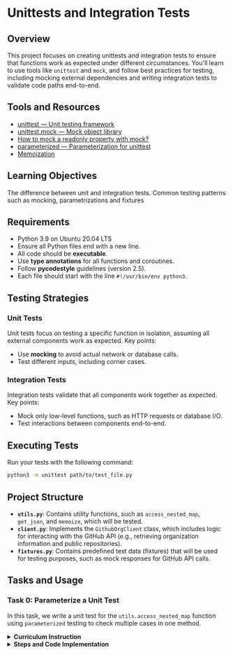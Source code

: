 # Unittests and Integration Tests

## Overview
This project focuses on creating unittests and integration tests to ensure that functions work as expected under different circumstances. You'll learn to use tools like `unittest` and `mock`, and follow best practices for testing, including mocking external dependencies and writing integration tests to validate code paths end-to-end.

## Tools and Resources
- [unittest — Unit testing framework](https://docs.python.org/3/library/unittest.html)
- [unittest.mock — Mock object library](https://docs.python.org/3/library/unittest.mock.html)
- [How to mock a readonly property with mock?](https://stackoverflow.com/questions/11836436/how-to-mock-a-readonly-property-with-mock)
- [parameterized — Parameterization for unittest](https://pypi.org/project/parameterized/)
- [Memoization](https://en.wikipedia.org/wiki/Memoization)

## Learning Objectives

The difference between unit and integration tests.
Common testing patterns such as mocking, parametrizations and fixtures

  

## Requirements
- Python 3.9 on Ubuntu 20.04 LTS
- Ensure all Python files end with a new line.
- All code should be **executable**.
- Use **type annotations** for all functions and coroutines.
- Follow **pycodestyle** guidelines (version 2.5).
- Each file should start with the line `#!/usr/bin/env python3`.


## Testing Strategies

### Unit Tests
Unit tests focus on testing a specific function in isolation, assuming all external components work as expected. Key points:
- Use **mocking** to avoid actual network or database calls.
- Test different inputs, including corner cases.

### Integration Tests
Integration tests validate that all components work together as expected. Key points:
- Mock only low-level functions, such as HTTP requests or database I/O.
- Test interactions between components end-to-end.


## Executing Tests
Run your tests with the following command:
```bash
python3 -m unittest path/to/test_file.py
```


## Project Structure
- **`utils.py`**: Contains utility functions, such as `access_nested_map`, `get_json`, and `memoize`, which will be tested.
- **`client.py`**: Implements the `GithubOrgClient` class, which includes logic for interacting with the GitHub API (e.g., retrieving organization information and public repositories).
- **`fixtures.py`**: Contains predefined test data (fixtures) that will be used for testing purposes, such as mock responses for GitHub API calls.


## Tasks and Usage

### Task 0: Parameterize a Unit Test

In this task, we write a unit test for the `utils.access_nested_map` function using `parameterized` testing to check multiple cases in one method.

<details>
  <summary><strong>Curriculum Instruction</strong></summary>

Familiarize yourself with the `utils.access_nested_map` function and understand its purpose. Play with it in the Python console to make sure you understand.

In this task you will write the first unit test for `utils.access_nested_map`.

- Create a `TestAccessNestedMap` class that inherits from `unittest.TestCase`.
- Implement the `TestAccessNestedMap.test_access_nested_map` method to test that the method returns what it is supposed to.
- Decorate the method with `@parameterized.expand` to test the function for the following inputs:
  - `nested_map={"a": 1}, path=("a",)`
  - `nested_map={"a": {"b": 2}}, path=("a",)`
  - `nested_map={"a": {"b": 2}}, path=("a", "b")`
- For each of these inputs, test with `assertEqual` that the function returns the expected result.
- The body of the test method should not be longer than 2 lines.

</details>

<details>
  <summary><strong>Steps and Code Implementation</strong></summary>

### Steps:

1. **Understand the Function**: `utils.access_nested_map` retrieves values from a nested dictionary using a sequence of keys (path).
   - Example: 
     ```python
     nested_map = {"a": {"b": 2}}
     path = ("a", "b")
     result = access_nested_map(nested_map, path)
     print(result)  # Output: 2
     ```

2. **Create the Test Class**: Define a `TestAccessNestedMap` class that inherits from `unittest.TestCase`.

3. **Use Parameterized Testing**: Apply the `@parameterized.expand` decorator to test multiple inputs.

4. **Test Cases**: 
   - **Case 1**: `nested_map={"a": 1}, path=("a",)` — Expected result: `1`
   - **Case 2**: `nested_map={"a": {"b": 2}}, path=("a",)` — Expected result: `{"b": 2}`
   - **Case 3**: `nested_map={"a": {"b": 2}}, path=("a", "b")` — Expected result: `2`

5. **Test Method**: Use `assertEqual` to verify the expected results.

#### Example Code:
```python
#!/usr/bin/env python3
import unittest
from parameterized import parameterized
from utils import access_nested_map


class TestAccessNestedMap(unittest.TestCase):
    """Test cases for access_nested_map"""

    @parameterized.expand([
        ({"a": 1}, ("a",), 1),
        ({"a": {"b": 2}}, ("a",), {"b": 2}),
        ({"a": {"b": 2}}, ("a", "b"), 2),
    ])
    def test_access_nested_map(self, nested_map, path, expected):
        self.assertEqual(access_nested_map(nested_map, path), expected)


if __name__ == "__main__":
    unittest.main()
```

#### Issue Encountered:
When running the tests, the following error occurred:
```
ModuleNotFoundError: No module named 'parameterized'
```

#### Solution:
To resolve this issue, the `parameterized` module was installed using `pip3`:
```bash
pip3 install parameterized
```

Once installed, the test was rerun successfully using:
```bash
python3 -m unittest test_utils.py
```
</details>
